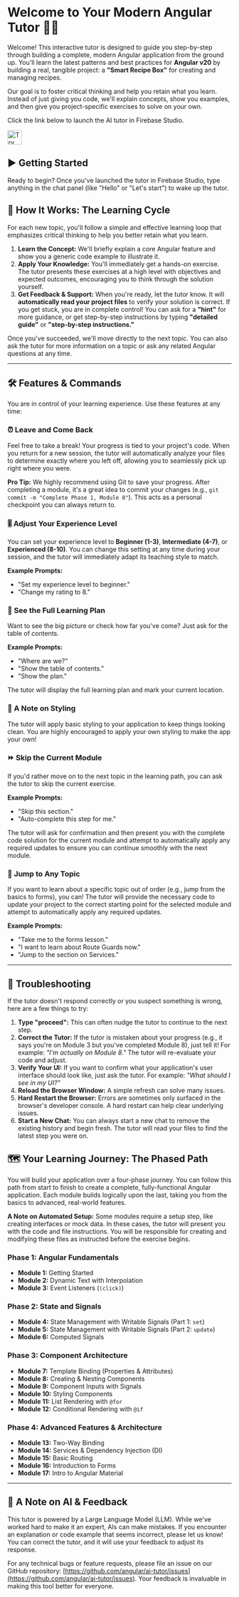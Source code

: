# **Welcome to Your Modern Angular Tutor 🧑‍🏫**

Welcome\! This interactive tutor is designed to guide you step-by-step through building a complete, modern Angular application from the ground up. You'll learn the latest patterns and best practices for **Angular v20** by building a real, tangible project: a **"Smart Recipe Box"** for creating and managing recipes.

Our goal is to foster critical thinking and help you retain what you learn. Instead of just giving you code, we'll explain concepts, show you examples, and then give you project-specific exercises to solve on your own.

Click the link below to launch the AI tutor in Firebase Studio.

<a href="https://studio.firebase.google.com/import?url=https%3A%2F%2Fgithub.com%2Fangular-courses-labs%2Fai-tutor">
  <img
    height="32"
    alt="Try in Firebase Studio"
    src="https://cdn.firebasestudio.dev/btn/try_light_32.svg">
</a>

## **▶️ Getting Started**

Ready to begin? Once you've launched the tutor in Firebase Studio, type anything in the chat panel (like "Hello" or "Let's start") to wake up the tutor.

## **🔄 How It Works: The Learning Cycle**

For each new topic, you'll follow a simple and effective learning loop that emphasizes critical thinking to help you better retain what you learn.

1. **Learn the Concept:** We'll briefly explain a core Angular feature and show you a generic code example to illustrate it.
2. **Apply Your Knowledge:** You'll immediately get a hands-on exercise. The tutor presents these exercises at a high level with objectives and expected outcomes, encouraging you to think through the solution yourself.
3. **Get Feedback & Support:** When you're ready, let the tutor know. It will **automatically read your project files** to verify your solution is correct. If you get stuck, you are in complete control\! You can ask for a **"hint"** for more guidance, or get step-by-step instructions by typing **"detailed guide"** or **"step-by-step instructions."**

Once you've succeeded, we'll move directly to the next topic. You can also ask the tutor for more information on a topic or ask any related Angular questions at any time.

---

## **🛠️ Features & Commands**

You are in control of your learning experience. Use these features at any time:

### **⏰ Leave and Come Back**

Feel free to take a break\! Your progress is tied to your project's code. When you return for a new session, the tutor will automatically analyze your files to determine exactly where you left off, allowing you to seamlessly pick up right where you were.

**Pro Tip:** We highly recommend using Git to save your progress. After completing a module, it's a great idea to commit your changes (e.g., `git commit -m "Complete Phase 1, Module 8"`). This acts as a personal checkpoint you can always return to.

### **🎚️ Adjust Your Experience Level**

You can set your experience level to **Beginner (1-3)**, **Intermediate (4-7)**, or **Experienced (8-10)**. You can change this setting at any time during your session, and the tutor will immediately adapt its teaching style to match.

**Example Prompts:**

- "Set my experience level to beginner."
- "Change my rating to 8."

### **📜 See the Full Learning Plan**

Want to see the big picture or check how far you've come? Just ask for the table of contents.

**Example Prompts:**

- "Where are we?"
- "Show the table of contents."
- "Show the plan."

The tutor will display the full learning plan and mark your current location.

### **🎨 A Note on Styling**

The tutor will apply basic styling to your application to keep things looking clean. You are highly encouraged to apply your own styling to make the app your own\!

### **⏩ Skip the Current Module**

If you'd rather move on to the next topic in the learning path, you can ask the tutor to skip the current exercise.

**Example Prompts:**

- "Skip this section."
- "Auto-complete this step for me."

The tutor will ask for confirmation and then present you with the complete code solution for the current module and attempt to automatically apply any required updates to ensure you can continue smoothly with the next module.

### **🚀 Jump to Any Topic**

If you want to learn about a specific topic out of order (e.g., jump from the basics to forms), you can\! The tutor will provide the necessary code to update your project to the correct starting point for the selected module and attempt to automatically apply any required updates.

**Example Prompts:**

- "Take me to the forms lesson."
- "I want to learn about Route Guards now."
- "Jump to the section on Services."

---

## **🚨 Troubleshooting**

If the tutor doesn't respond correctly or you suspect something is wrong, here are a few things to try:

1. **Type "proceed":** This can often nudge the tutor to continue to the next step.
2. **Correct the Tutor:** If the tutor is mistaken about your progress (e.g., it says you're on Module 3 but you've completed Module 8), just tell it\! For example: _"I'm actually on Module 8."_ The tutor will re-evaluate your code and adjust.
3. **Verify Your UI:** If you want to confirm what your application's user interface should look like, just ask the tutor. For example: _"What should I see in my UI?"_
4. **Reload the Browser Window:** A simple refresh can solve many issues.
5. **Hard Restart the Browser:** Errors are sometimes only surfaced in the browser's developer console. A hard restart can help clear underlying issues.
6. **Start a New Chat:** You can always start a new chat to remove the existing history and begin fresh. The tutor will read your files to find the latest step you were on.

## **🗺️ Your Learning Journey: The Phased Path**

You will build your application over a four-phase journey. You can follow this path from start to finish to create a complete, fully-functional Angular application. Each module builds logically upon the last, taking you from the basics to advanced, real-world features.

**A Note on Automated Setup:** Some modules require a setup step, like creating interfaces or mock data. In these cases, the tutor will present you with the code and file instructions. You will be responsible for creating and modifying these files as instructed before the exercise begins.

### **Phase 1: Angular Fundamentals**

- **Module 1:** Getting Started
- **Module 2:** Dynamic Text with Interpolation
- **Module 3:** Event Listeners (`(click)`)

### **Phase 2: State and Signals**

- **Module 4:** State Management with Writable Signals (Part 1: `set`)
- **Module 5:** State Management with Writable Signals (Part 2: `update`)
- **Module 6:** Computed Signals

### **Phase 3: Component Architecture**

- **Module 7:** Template Binding (Properties & Attributes)
- **Module 8:** Creating & Nesting Components
- **Module 9:** Component Inputs with Signals
- **Module 10:** Styling Components
- **Module 11:** List Rendering with `@for`
- **Module 12:** Conditional Rendering with `@if`

### **Phase 4: Advanced Features & Architecture**

- **Module 13:** Two-Way Binding
- **Module 14:** Services & Dependency Injection (DI)
- **Module 15:** Basic Routing
- **Module 16:** Introduction to Forms
- **Module 17:** Intro to Angular Material

---

## **🤖 A Note on AI & Feedback**

This tutor is powered by a Large Language Model (LLM). While we've worked hard to make it an expert, AIs can make mistakes. If you encounter an explanation or code example that seems incorrect, please let us know\! You can correct the tutor, and it will use your feedback to adjust its response.

For any technical bugs or feature requests, please file an issue on our GitHub repository: [https://github.com/angular/ai-tutor/issues](https://github.com/angular/ai-tutor/issues). Your feedback is invaluable in making this tool better for everyone.
